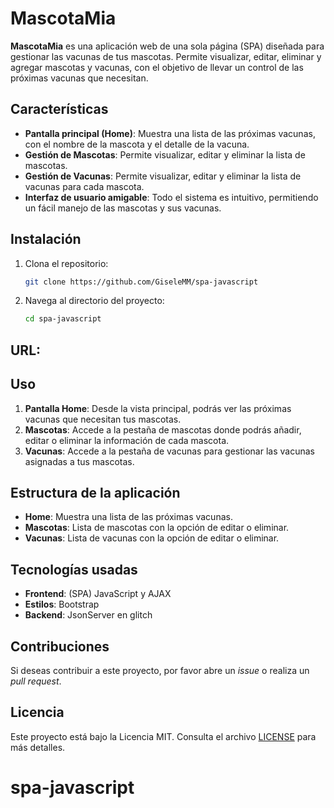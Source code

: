 
# MascotaMia

**MascotaMia** es una aplicación web de una sola página (SPA) diseñada para gestionar las vacunas de tus mascotas. Permite visualizar, editar, eliminar y agregar mascotas y vacunas, con el objetivo de llevar un control de las próximas vacunas que necesitan.

## Características

- **Pantalla principal (Home)**: Muestra una lista de las próximas vacunas, con el nombre de la mascota y el detalle de la vacuna.
- **Gestión de Mascotas**: Permite visualizar, editar y eliminar la lista de mascotas.
- **Gestión de Vacunas**: Permite visualizar, editar y eliminar la lista de vacunas para cada mascota.
- **Interfaz de usuario amigable**: Todo el sistema es intuitivo, permitiendo un fácil manejo de las mascotas y sus vacunas.

## Instalación

1. Clona el repositorio:

   ```bash
   git clone https://github.com/GiseleMM/spa-javascript
   ```

2. Navega al directorio del proyecto:

   ```bash
   cd spa-javascript
   ```

## URL:


## Uso

1. **Pantalla Home**: Desde la vista principal, podrás ver las próximas vacunas que necesitan tus mascotas.
2. **Mascotas**: Accede a la pestaña de mascotas donde podrás añadir, editar o eliminar la información de cada mascota.
3. **Vacunas**: Accede a la pestaña de vacunas para gestionar las vacunas asignadas a tus mascotas.

## Estructura de la aplicación

- **Home**: Muestra una lista de las próximas vacunas.
- **Mascotas**: Lista de mascotas con la opción de editar o eliminar.
- **Vacunas**: Lista de vacunas con la opción de editar o eliminar.

## Tecnologías usadas

- **Frontend**: (SPA) JavaScript  y AJAX
- **Estilos**: Bootstrap
- **Backend**: JsonServer en glitch

## Contribuciones

Si deseas contribuir a este proyecto, por favor abre un _issue_ o realiza un _pull request_.

## Licencia

Este proyecto está bajo la Licencia MIT. Consulta el archivo [LICENSE](LICENSE) para más detalles.

# spa-javascript
